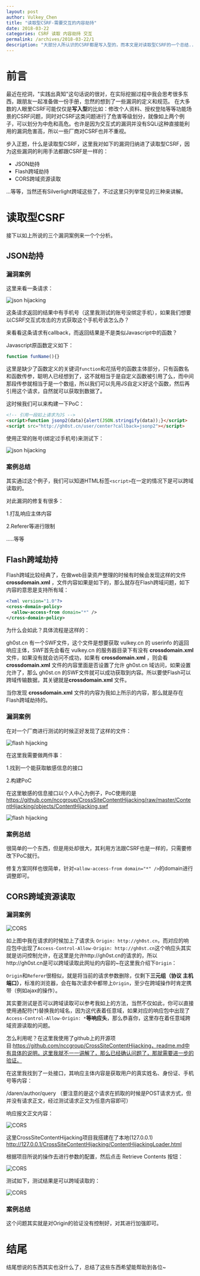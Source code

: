 ```yaml
---
layout: post
author: Vulkey_Chen
title: "读取型CSRF-需要交互的内容劫持"
date: 2018-03-22
categories: CSRF 读取 内容劫持 交互
permalink: /archives/2018-03-22/1
description: "大部分人所认识的CSRF都是写入型的，而本文是对读取型CSRF的一个总结..."
---
```


# 前言

最近在挖洞，"实践出真知"这句话说的很对，在实际挖掘过程中我会思考很多东西，跟朋友一起准备做一份手册，忽然的想到了一些漏洞的定义和规范。
在大多数的人眼里CSRF可能仅仅是**写入型**的比如：修改个人资料、授权登陆等等功能场景的CSRF问题，同时对CSRF这类问题进行了危害等级划分，就像如上两个例子，可以划分为中危和高危。也许是因为交互式的漏洞并没有SQLi这种直接能利用的漏洞危害高，所以一些厂商对CSRF也并不重视。

步入正题，什么是读取型CSRF，这里我对如下的漏洞归纳进了读取型CSRF，因为这些漏洞的利用手法都跟CSRF是一样的：

- JSON劫持
- Flash跨域劫持
- CORS跨域资源读取

...等等，当然还有Silverlight跨域这些了，不过这里只列举常见的三种来讲解。

# 读取型CSRF

接下以如上所说的三个漏洞案例来一个个分析。

## JSON劫持

### 漏洞案例

这里来看一条请求：

![json hijacking](http://vulkey.oss-cn-hangzhou.aliyuncs.com/2018-03-22/0x00.png)

这条请求返回的结果中有手机号（这里我测试的账号没绑定手机），如果我们想要以CSRF交互式攻击的方式获取这个手机号该怎么办？

来看看这条请求有callback，而返回结果是不是类似Javascript中的函数？

Javascript原函数定义如下：

```javascript
function funName(){}
```

这里是缺少了函数定义的关键词`function`和花括号的函数主体部分，只有函数名和函数传参，聪明人已经想到了，这不就相当于是自定义函数被引用了么，而中间那段传参就相当于是一个数组，所以我们可以先用JS自定义好这个函数，然后再引用这个请求，自然就可以获取到数据了。

这时候我们可以来构建一下PoC：

```html
<!-- 引用一段如上请求为JS -->
<script>function jsonp2(data){alert(JSON.stringify(data));}</script>
<script src="http://gh0st.cn/user/center?callback=jsonp2"></script>
```

使用正常的账号(绑定过手机号)来测试下：

![json hijacking](http://vulkey.oss-cn-hangzhou.aliyuncs.com/2018-03-22/0x01.png)

### 案例总结

其实通过这个例子，我们可以知道HTML标签`<script>`在一定的情况下是可以跨域读取的。

对此漏洞的修复有很多：

1.打乱响应主体内容

2.Referer等进行限制

.....等等



## Flash跨域劫持

Flash跨域比较经典了，在做web目录资产整理的时候有时候会发现这样的文件 **crossdomain.xml** ，文件内容如果是如下的，那么就存在Flash跨域问题，如下内容的意思是支持所有域：

```xml
<?xml version="1.0"?>
<cross-domain-policy>
  <allow-access-from domain="*" />
</cross-domain-policy>
```

为什么会如此？具体流程是这样的：

gh0st.cn 有一个SWF文件，这个文件是想要获取 vulkey.cn 的 userinfo 的返回响应主体，SWF首先会看在 vulkey.cn 的服务器目录下有没有 **crossdomain.xml** 文件，如果没有就会访问不成功，如果有 **crossdomain.xml** ，则会看**crossdomain.xml** 文件的内容里面是否设置了允许 gh0st.cn 域访问，如果设置允许了，那么 gh0st.cn 的SWF文件就可以成功获取到内容。所以要使Flash可以跨域传输数据，其关键就是**crossdomain.xml** 文件。

当你发现 **crossdomain.xml** 文件的内容为我如上所示的内容，那么就是存在Flash跨域劫持的。

### 漏洞案例

在对一个厂商进行测试的时候正好发现了这样的文件：

![flash hijacking](http://vulkey.oss-cn-hangzhou.aliyuncs.com/2018-03-22/0x02.png)

在这里我需要做两件事：

1.找到一个能获取敏感信息的接口

2.构建PoC

在这里敏感的信息接口以个人中心为例子，PoC使用的是 https://github.com/nccgroup/CrossSiteContentHijacking/raw/master/ContentHijacking/objects/ContentHijacking.swf

![flash hijacking](http://vulkey.oss-cn-hangzhou.aliyuncs.com/2018-03-22/0x03.png)

### 案例总结

很简单的一个东西，但是用处却很大，其利用方法跟CSRF也是一样的，只需要修改下PoC就行。

修复方案同样也很简单，针对`<allow-access-from domain="*" />`的domain进行调整即可。

## CORS跨域资源读取

### 漏洞案例

![CORS](http://vulkey.oss-cn-hangzhou.aliyuncs.com/2018-03-22/0x04.png)

如上图中我在请求的时候加上了请求头 `Origin: http://gh0st.cn`，而对应的响应包中出现了`Access-Control-Allow-Origin: http://gh0st.cn`这个响应头其实就是访问控制允许，在这里是允许http://gh0st.cn的请求的，所以http://gh0st.cn是可以跨域读取此网址的内容的~在这里我介绍下`Origin`：

`Origin`和`Referer`很相似，就是将当前的请求参数删除，仅剩下**三元组（协议 主机 端口）**，标准的浏览器，会在每次请求中都带上`Origin`，至少在跨域操作时肯定携带（例如ajax的操作）。

其实要测试是否可以跨域读取可以参考我如上的方法，当然不仅如此，你可以直接使用通配符(*)替换我的域名，因为这代表着任意域，如果对应的响应包中出现了`Access-Control-Allow-Origin: *`**等响应头**，那么恭喜你，这里存在着任意域跨域资源读取的问题。

怎么利用呢？在这里我使用了github上的开源项目:https://github.com/nccgroup/CrossSiteContentHijacking，readme.md中有具体的说明，这里我就不一一讲解了，那么已经确认问题了，那就需要进一步的验证。

在这里我找到了一处接口，其响应主体内容是获取用户的真实姓名、身份证、手机号等内容：

/daren/author/query （要注意的是这个请求在抓取的时候是POST请求方式，但并没有请求正文，经过测试请求正文为任意内容即可）

响应报文正文内容：

![CORS](http://vulkey.oss-cn-hangzhou.aliyuncs.com/2018-03-22/0x05.png)

这里CrossSiteContentHijacking项目我搭建在了本地(127.0.0.1) http://127.0.0.1/CrossSiteContentHijacking/ContentHijackingLoader.html

根据项目所说的操作去进行参数的配置，然后点击 Retrieve Contents 按钮：

![CORS](http://vulkey.oss-cn-hangzhou.aliyuncs.com/2018-03-22/0x06.png)

测试如下，测试结果是可以跨域读取的：

![CORS](http://vulkey.oss-cn-hangzhou.aliyuncs.com/2018-03-22/0x07.png)

### 案例总结

这个问题其实就是对Origin的验证没有控制好，对其进行加强即可。



# 结尾

结尾想说的东西其实也没什么了，总结了这些东西希望能帮助到各位~
